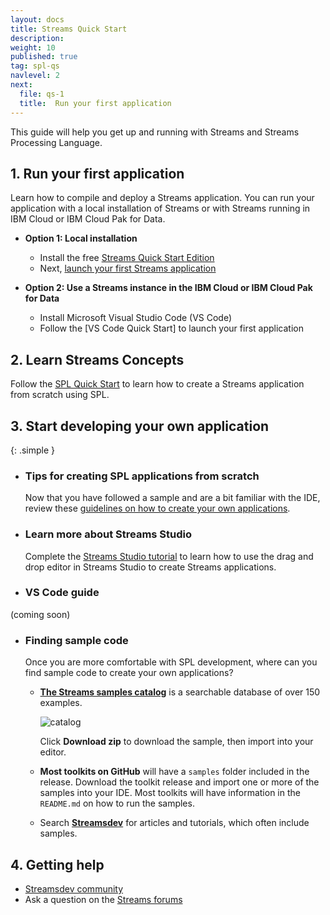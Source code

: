 ```yaml
---
layout: docs
title: Streams Quick Start
description:
weight: 10
published: true
tag: spl-qs
navlevel: 2
next:
  file: qs-1
  title:  Run your first application
---
```



This guide will help you get up and running with Streams and Streams Processing Language.

## 1. Run your first application

Learn how to compile and deploy a Streams application. You can run your application with a local installation of Streams or with Streams running in IBM Cloud or IBM Cloud Pak for Data.

  - **Option 1: Local installation**

    - Install the free [Streams Quick Start Edition](/streamsx.documentation/docs/4.3/qse-intro)
    - Next, [launch your first Streams application](/streamsx.documentation/docs/spl/quick-start/qs-1a)

  - **Option 2: Use a Streams instance in the IBM Cloud or IBM Cloud Pak for Data**
  
    - Install Microsoft Visual Studio Code (VS Code)
    - Follow the [VS Code Quick Start] to launch your first application

## 2. Learn Streams Concepts

  Follow the [SPL Quick Start](/streamsx.documentation/docs/spl/quick-start/spl-quick-start) to learn how to create a Streams application from scratch using SPL.



## 3. Start developing your own application

  {: .simple }
  - ### Tips for creating SPL applications from scratch

    Now that you have followed a sample and are a bit familiar with the IDE, review these [guidelines on how to create your own applications](/streamsx.documentation/docs/spl/quick-start/qs-4).

  - ### Learn more about Streams Studio

    Complete the [Streams Studio tutorial](/streamsx.documentation/docs/spl/lab) to learn how to use the drag and drop editor in Streams Studio to create Streams applications.

  - ### VS Code guide
  (coming soon)


  - ### Finding sample code

    Once you are more comfortable with SPL development, where can you find sample code to create your own applications?

    -   **[The Streams samples catalog](https://ibmstreams.github.io/samples/)** is a searchable database of over 150 examples.

          ![catalog](/streamsx.documentation/images/atom/jpg/catalog.jpg)


          Click **Download zip** to download the sample, then import into your editor.

    -  **Most toolkits on GitHub** will have a `samples` folder included in the release.  Download the toolkit release and import one or more of the samples into your IDE. Most toolkits will have information in the `README.md` on how to run the samples.


    -   Search **[Streamsdev](https://developer.ibm.com/streamsdev)** for articles and tutorials, which often include samples.


## 4. Getting help

- [Streamsdev community](https://developer.ibm.com/streamsdev)
- Ask a question on the [Streams forums](https://www.ibm.com/mysupport/s/forumsproduct?language=en_US&name=Streams&id=0TO50000000IQN0GAO)
